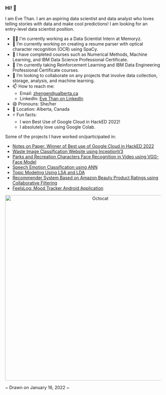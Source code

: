 ### Hi! 👋

I am Eve Than. I am an aspiring data scientist and data analyst who loves telling stories with data and make cool predictions! 
I am looking for an entry-level data scientist position.

- 👩‍💻 I'm currently working as a Data Scientist Intern at Memoryz.
- 🔭 I’m currently working on creating a resume parser with optical character recognition (OCR) using SpaCy.
- 📖 I have completed courses such as Numerical Methods, Machine Learning, and IBM Data Science Professional Certificate.
- 🌱 I’m currently taking Reinforcement Learning and IBM Data Engineering Professional Certificate courses.
- 👯 I’m looking to collaborate on any projects that involve data collection, storage, analysis, and machine learning.
- 📫 How to reach me: 
  - Email: zhengen@ualberta.ca
  - LinkedIn: <a href="linkedin.com/in/eve-than/" target="_blank">Eve Than on LinkedIn</a>
- 😄 Pronouns: She/her
- 📍 Location: Alberta, Canada
- ⚡ Fun facts: 
  - I won Best Use of Google Cloud in HackED 2022! 
  - I absolutely love using Google Colab.

Some of the projects I have worked on/participated in:
- <a href="https://github.com/EveThan/HackED_2022_Notes-on-paper" target="_blank">Notes on Paper: Winner of Best use of Google Cloud in HackED 2022</a>
- <a href="https://github.com/EveThan/Waste-Classification" target="_blank">Waste Image Classification Website using InceptionV3</a>
- <a href="https://github.com/EveThan/Parks-Recs_Face_Recognition" target="_blank">Parks and Recreation Characters Face Recognition in Video using VGG-Face Model</a>
- <a href="https://github.com/EveThan/Speech-Emotion-Classification" target="_blank">Speech Emotion Classification using ANN</a>
- <a href="https://github.com/EveThan/Topic-Modeling" target="_blank">Topic Modeling Using LSA and LDA</a>
- <a href="https://github.com/EveThan/Amazon-Recommender-System" target="_blank">Recommender System Based on Amazon Beauty Product Ratings using Collaborative Filtering</a>
- <a href="https://github.com/EveThan/FeelsLog" target="_blank">FeelsLog: Mood Tracker Android Application</a>


<p align="center">
  <img width="600" alt="Octocat" src="https://user-images.githubusercontent.com/46462603/153078959-ab77582c-39b8-48a9-ab19-c1f6ee6773d6.png">
</p>
~ Drawn on January 16, 2022 ~
